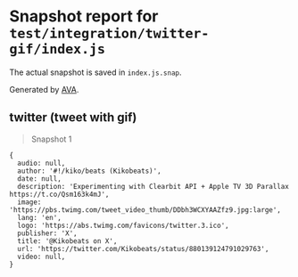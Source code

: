 # Snapshot report for `test/integration/twitter-gif/index.js`

The actual snapshot is saved in `index.js.snap`.

Generated by [AVA](https://avajs.dev).

## twitter (tweet with gif)

> Snapshot 1

    {
      audio: null,
      author: '#!/kiko/beats (Kikobeats)',
      date: null,
      description: 'Experimenting with Clearbit API + Apple TV 3D Parallax https://t.co/Qsm163k4mJ',
      image: 'https://pbs.twimg.com/tweet_video_thumb/DDbh3WCXYAAZfz9.jpg:large',
      lang: 'en',
      logo: 'https://abs.twimg.com/favicons/twitter.3.ico',
      publisher: 'X',
      title: '@Kikobeats on X',
      url: 'https://twitter.com/Kikobeats/status/880139124791029763',
      video: null,
    }
